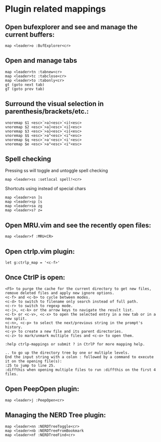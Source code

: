 # Plugin related mappings

## Open bufexplorer and see and manage the current buffers:
    map <leader>o :BufExplorer<cr>

## Open and manage tabs
    map <leader>tn :tabnew<cr>
    map <leader>tc :tabclose<cr>
    map <leader>to :tabonly<cr>
    gt (goto next tab) 
    gT (goto prev tab)

## Surround the visual selection in parenthesis/brackets/etc.:
    vnoremap $1 <esc>`>a)<esc>`<i(<esc>
    vnoremap $2 <esc>`>a]<esc>`<i[<esc>
    vnoremap $3 <esc>`>a}<esc>`<i{<esc>
    vnoremap $$ <esc>`>a"<esc>`<i"<esc>
    vnoremap $q <esc>`>a'<esc>`<i'<esc>
    vnoremap $e <esc>`>a"<esc>`<i"<esc>

## Spell checking
Pressing <leader>ss will toggle and untoggle spell checking

    map <leader>ss :setlocal spell!<cr>

Shortcuts using <leader> instead of special chars

    map <leader>sn ]s
    map <leader>sp [s
    map <leader>sa zg
    map <leader>s? z=

## Open MRU.vim and see the recently open files:
    map <leader>f :MRU<CR>

## Open ctrlp.vim plugin:
    let g:ctrlp_map = '<c-f>'

## Once CtrlP is open:
    <F5> to purge the cache for the current directory to get new files, remove deleted files and apply new ignore options.
    <c-f> and <c-b> to cycle between modes.
    <c-d> to switch to filename only search instead of full path.
    <c-r> to switch to regexp mode.
    <c-j>, <c-k> or the arrow keys to navigate the result list.
    <c-t> or <c-v>, <c-x> to open the selected entry in a new tab or in a new split.
    <c-n>, <c-p> to select the next/previous string in the prompt's history.
    <c-y> to create a new file and its parent directories.
    <c-z> to mark/unmark multiple files and <c-o> to open them.
    
    :help ctrlp-mappings or submit ? in CtrlP for more mapping help.

    .. to go up the directory tree by one or multiple levels.
    End the input string with a colon : followed by a command to execute it on the opening file(s):
    :25 to jump to line 25.
    :diffthis when opening multiple files to run :diffthis on the first 4 files.

## Open PeepOpen plugin:
    map <leader>j :PeepOpen<cr>

## Managing the NERD Tree plugin:
    map <leader>nn :NERDTreeToggle<cr>
    map <leader>nb :NERDTreeFromBookmark 
    map <leader>nf :NERDTreeFind<cr>
